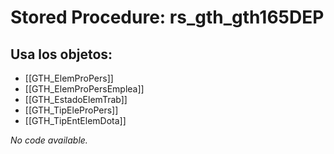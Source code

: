 # Stored Procedure: rs_gth_gth165DEP

## Usa los objetos:
- [[GTH_ElemProPers]]
- [[GTH_ElemProPersEmplea]]
- [[GTH_EstadoElemTrab]]
- [[GTH_TipEleProPers]]
- [[GTH_TipEntElemDota]]

*No code available.*
